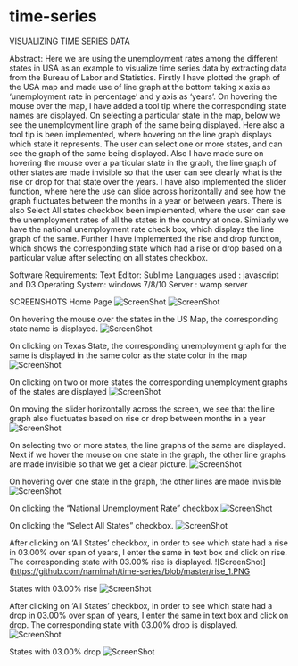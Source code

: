 # time-series

VISUALIZING TIME SERIES DATA


Abstract: Here we are using the unemployment rates among the different states in USA as an example to visualize time series data by extracting data from the Bureau of Labor and Statistics. Firstly I have plotted the graph of the USA map and made use of line graph at the bottom taking x axis as ‘unemployment rate in percentage’ and y axis as ‘years’. On hovering the mouse over the map, I have added a tool tip where the corresponding state names are displayed.
 On selecting a particular state in the map, below we see the unemployment line graph of the same being displayed. Here also a tool tip is been implemented, where hovering on the line graph displays which state it represents. The user can select one or more states, and can see the graph of the same being displayed. 
Also I have made sure on hovering the mouse over a particular state in the graph, the line graph of other states are made invisible so that the user can see clearly what is the rise or drop for that state over the years. I have also implemented the slider function, where here the use can slide across horizontally and see how the graph fluctuates between the months in a year or between years.
There is also Select All states checkbox been implemented, where the user can see the unemployment rates of all the states in the country at once. Similarly we have the national unemployment rate check box, which displays the line graph of the same.
Further I have implemented the rise and drop function, which shows the corresponding state which had a rise or drop based on a particular value after selecting on all states checkbox. 

Software Requirements:
Text Editor: Sublime
Languages used : javascript and D3 
Operating System: windows 7/8/10
Server : wamp server

SCREENSHOTS
Home Page 
![ScreenShot](https://github.com/narnimah/time-series/blob/master/home_pg_1.PNG)
![ScreenShot](https://github.com/narnimah/time-series/blob/master/home_pg_2.PNG)

On hovering the mouse over the states in the US Map, the corresponding state name is displayed.
![ScreenShot](https://github.com/narnimah/time-series/blob/master/state_name.png)

On clicking on Texas State, the corresponding unemployment graph for the same is displayed in the same color as the state color in the map
![ScreenShot](https://github.com/narnimah/time-series/blob/master/state_linegraph.png)

On clicking on two or more states the corresponding unemployment graphs of the states are displayed
![ScreenShot](https://github.com/narnimah/time-series/blob/master/multiple_lines.PNG)

On moving the slider horizontally across the screen, we see that the line graph also fluctuates based on rise or drop between months in a year
![ScreenShot](https://github.com/narnimah/time-series/blob/master/slider.PNG)

On selecting two or more states, the line graphs of the same are displayed. Next if we hover the mouse on one state in the graph, the other line graphs are made invisible so that we get a clear picture.
![ScreenShot](https://github.com/narnimah/time-series/blob/master/invisible_1.PNG)

On hovering over one state in the graph, the other lines are made invisible
![ScreenShot](https://github.com/narnimah/time-series/blob/master/invisible_2.png)

On clicking the “National Unemployment Rate” checkbox 
![ScreenShot](https://github.com/narnimah/time-series/blob/master/nationalunemp.PNG)

On clicking the “Select All States” checkbox. 
![ScreenShot](https://github.com/narnimah/time-series/blob/master/selectall.PNG)

After clicking on ‘All States’ checkbox, in order to see which state had a rise in 03.00% over span of years, I enter the same in text box and click on rise. The corresponding state with 03.00% rise is displayed.
![ScreenShot](https://github.com/narnimah/time-series/blob/master/rise_1.PNG

States with 03.00% rise
![ScreenShot](https://github.com/narnimah/time-series/blob/master/rise_2.PNG)

After clicking on ‘All States’ checkbox, in order to see which state had a drop in 03.00% over span of years, I enter the same in text box and click on drop. The corresponding state with 03.00% drop is displayed.
![ScreenShot](https://github.com/narnimah/time-series/blob/master/drop_1.PNG)

States with 03.00% drop
![ScreenShot](https://github.com/narnimah/time-series/blob/master/drop_2.PNG)







